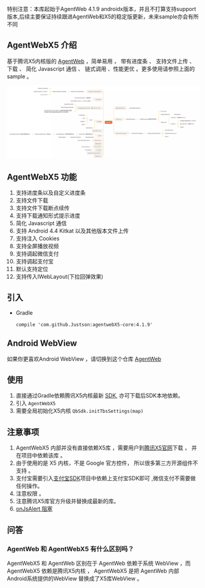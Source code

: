 
特别注意：本库起始于AgentWeb 4.1.9 androidx版本，并且不打算支持support版本,后续主要保证持续跟进AgentWeb和X5的稳定版更新，未来sample亦会有所不同

## AgentWebX5 介绍

基于腾讯X5内核版的 [AgentWeb](https://github.com/Justson/AgentWeb) ，简单易用 ， 带有进度条 、 支持文件上传 、 下载 、 简化 Javascript 通信 、 链式调用  、性能更优 。更多使用请参照上面的 sample 。

<div style="display: flex;flex-direction: row;justify-content: center" width="100%">
    <img src="./img/arch.webp"/>
</div>

## AgentWebX5 功能
1. 支持进度条以及自定义进度条
2. 支持文件下载
3. 支持文件下载断点续传
4. 支持下载通知形式提示进度
5. 简化 Javascript 通信
6. 支持 Android 4.4 Kitkat 以及其他版本文件上传
7. 支持注入 Cookies
8. 支持全屏播放视频
9. 支持调起微信支付
10. 支持调起支付宝
11. 默认支持定位
12. 支持传入IWebLayout(下拉回弹效果)

## 引入

* Gradle
   ```
   compile 'com.github.Justson:agentwebX5-core:4.1.9'
   ```

## Android WebView
如果你更喜欢Android WebView ，请切换到这个仓库
[AgentWeb](https://github.com/Justson/AgentWeb)

## 使用

1. 直接通过Gradle依赖腾讯X5内核最新 [SDK](https://x5.tencent.com/tbs/), 亦可下载后SDK本地依赖。
2. 引入 `AgentWebX5`
3. 需要全局初始化X5内核 `QbSdk.initTbsSettings(map)`

## 注意事项
1. AgentWebX5 内部并没有直接依赖X5库 ，需要用户到[腾讯X5官网](https://x5.tencent.com/tbs/)下载 ， 并在项目中依赖该库 。
2. 由于使用的是 X5 内核，不是 Google 官方控件， 所以很多第三方开源组件不支持 。
3. 支付宝需要引入[支付宝SDK](https://open.alipay.com/platform/home.htm)项目中依赖上支付宝SDK即可 ,微信支付不需要做任何操作。
4. 注意权限 。
5. 注意腾讯X5库官方升级并替换成最新的库。
6. [onJsAlert 阻塞 ](https://github.com/Justson/AgentWebX5/issues/21)


## 问答

### AgentWeb 和 AgentWebX5 有什么区别吗？
AgentWebX5 和 AgentWeb 区别在于 AgentWeb 依赖于系统 WebView ，而 AgentWebX5 依赖是腾讯X5内核 ， AgentWebX5 是把 AgentWeb 内部 Android系统提供的WebView 替换成了X5库WebView 。
























